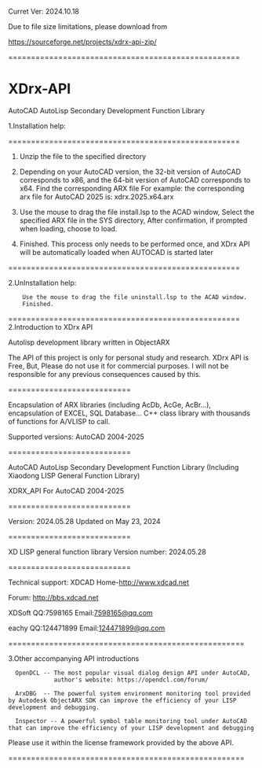 Curret Ver: 2024.10.18

Due to file size limitations, please download from 

https://sourceforge.net/projects/xdrx-api-zip/

===================================================

# XDrx-API
AutoCAD AutoLisp Secondary Development Function Library


1.Installation help:


===================================================

1. Unzip the file to the specified directory

2. Depending on your AutoCAD version, the 32-bit version of AutoCAD corresponds to x86, and the 64-bit version of AutoCAD corresponds to x64. Find the corresponding ARX file
     For example: the corresponding arx file for AutoCAD 2025 is: xdrx.2025.x64.arx
     
4. Use the mouse to drag the file install.lsp to the ACAD window, 
                                  Select the specified ARX file in the SYS directory,
                                  After confirmation, if prompted when loading, choose to load.

5. Finished. This process only needs to be performed once, and XDrx API will be automatically loaded when AUTOCAD is started later


===================================================

2.UnInstallation help:

        Use the mouse to drag the file uninstall.lsp to the ACAD window.
        Finished.


===================================================
2.Introduction to XDrx API


Autolisp development library written in ObjectARX

The API of this project is only for personal study and research. XDrx API is Free, But, Please do not use it for commercial purposes. I will not be responsible for any previous consequences caused by this.

===========================

Encapsulation of ARX libraries (including AcDb, AcGe, AcBr...), encapsulation of EXCEL, SQL Database... C++ class library with thousands of functions for A/VLISP to call.

Supported versions: AutoCAD 2004-2025

===========================

AutoCAD AutoLisp Secondary Development Function Library (Including Xiaodong LISP General Function Library)

XDRX_API For AutoCAD 2004-2025

===========================

Version: 2024.05.28 Updated on May 23, 2024

===========================

XD LISP general function library Version number: 2024.05.28

===========================

Technical support: XDCAD Home-http://www.xdcad.net

Forum: http://bbs.xdcad.net

XDSoft QQ:7598165 Email:7598165@qq.com

eachy QQ:124471899 Email:124471899@qq.com

====================================================

3.Other accompanying API introductions

      OpenDCL -- The most popular visual dialog design API under AutoCAD, 
                 author's website: https://opendcl.com/forum/
	     
      ArxDBG  -- The powerful system environment monitoring tool provided by Autodesk ObjectARX SDK can improve the efficiency of your LISP development and debugging.
  
      Inspector -- A powerful symbol table monitoring tool under AutoCAD that can improve the efficiency of your LISP development and debugging
  
  Please use it within the license framework provided by the above API.
  
====================================================

